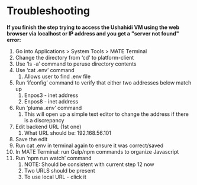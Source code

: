 # Troubleshooting
**If you finish the step trying to access the Ushahidi VM using the web browser via localhost or IP address and you get a "server not found" error:**
1. Go into Applications > System Tools > MATE Terminal 
1. Change the directory from ‘cd’ to platform-client
1. Use ‘ls -a’ command to peruse directory contents
1. Use ‘cat .env’ command
    1. Allows user to find .env file
1. Run ‘ifconfig’ command to verify that either two addresses below match up
    1. Enpos3 - inet address
    1. Enpos8 - inet address
1. Run ‘pluma .env’ command
    1. This will open up a simple text editor to change the address if there is a discrepancy 
1. Edit backend URL (1st one) 
    1. What URL should be: 192.168.56.101
1. Save the edit
1. Run cat .env in terminal again to ensure it was correct/saved
1. In MATE Terminal:  run Gulp/npm commands to organize Javascript
1. Run ‘npm run watch’ command
    1. NOTE: Should be consistent with current step 12 now
    1. Two URLS should be present
    1. To use local URL - click it
